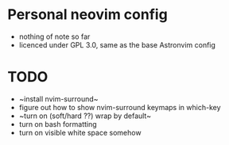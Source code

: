 # Personal neovim config

- nothing of note so far
- licenced under GPL 3.0, same as the base Astronvim config

# TODO
- ~install nvim-surround~
- figure out how to show nvim-surround keymaps in which-key
- ~turn on (soft/hard ??) wrap by default~
- turn on bash formatting
- turn on visible white space somehow
